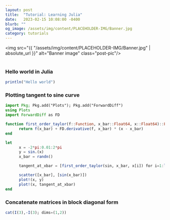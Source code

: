 ```yaml
---
layout: post
title:  "Tutorial: Learning Julia"
date:   2023-02-15 10:08:00 -0400
blurb: ""
og_image: /assets/img/content/PLACEHOLDER-IMG/Banner.jpg
category: tutorials
---
```


<img src="{{ "/assets/img/content/PLACEHOLDER-IMG/Banner.jpg" | absolute_url }}" alt="Banner image" class="post-pic"/>
<br />
<br />

### Hello world in Julia
```julia
println("Hello world")
```

### Plotting tangent to sine curve
```julia
import Pkg; Pkg.add("Plots"); Pkg.add("ForwardDiff")
using Plots
import ForwardDiff as FD

function first_order_taylor(f::Function, x_bar::Float64, x::Float64)::Float64
      return f(x_bar) + FD.derivative(f, x_bar) * (x - x_bar)
end

let
      x = -2*pi:0.01:2*pi
      y = sin.(x)
      x_bar = randn()

      tangent_at_xbar = [first_order_taylor(sin, x_bar, x[i]) for i=1:length(x)]

      scatter([x_bar], [sin(x_bar)])
      plot!(x, y)
      plot!(x, tangent_at_xbar)
end
```


### Concatenate matrices in block diagonal form
```julia
cat(I(3),-I(3); dims=(1,2))
```



